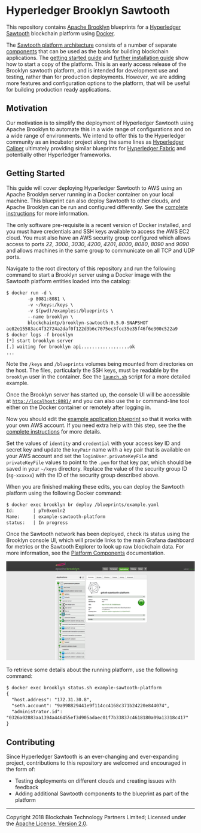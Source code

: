 Hyperledger Brooklyn Sawtooth
=============================

This repository contains [Apache Brooklyn](https://brooklyn.apache.org/) blueprints for a [Hyperledger Sawtooth](https://www.hyperledger.org/projects/sawtooth) blockchain platform using [Docker](https://www.docker.com/).

The [Sawtooth platform architecture](./docs/platform.md) consists of a number of separate [components](./docs/components.md) that can be used as the basis for building blockchain applications. The [getting started guide](./docs/getting-started.md) and [further installation guide](./docs/installation.md) show how to start a copy of the platform. This is an early access release of the Brooklyn sawtooth platform, and is intended for development use and testing, rather than for production deployments. However, we are adding more features and configuration options to the platform, that will be useful for building production ready applications.

## Motivation

Our motivation is to simplify the deployment of Hyperledger Sawtooth using Apache Brooklyn to automate this in a wide range of configurations and on a wide range of environments. We intend to offer this to the Hyperledger community as an incubator project along the same lines as [Hyperledger Caliper](https://www.hyperledger.org/projects/caliper) ultimately providing similar blueprints for [Hyperledger Fabric](https://www.hyperledger.org/projects/fabric) and potentially other Hyperledger frameworks.

## Getting Started

This guide will cover deploying Hyperledger Sawtooth to AWS using an Apache Brooklyn server running in a Docker container on your local machine. This blueprint can also deploy Sawtooth to other clouds, and Apache Brooklyn can be run and configured differently. See the [complete instructions](./docs/getting-started.md) for more information.

The only software pre-requisite is a recent version of Docker installed, and you must have credentials and SSH keys available to access the AWS EC2 cloud. You must also have an AWS security group configured which allows access to ports _22_, _3000_, _3030_, _4200_, _4201_, _8000_, _8080_, _8090_ and _9090_ and allows machines in the same group to communicate on all TCP and UDP ports.

Navigate to the root directory of this repository and run the following command to start a Brooklyn server using a Docker image with the Sawtooth platform entities loaded into the catalog:

    $ docker run -d \
            -p 8081:8081 \
            -v ~/keys:/keys \
            -v $(pwd)/examples:/blueprints \
            --name brooklyn \
            blockchaintp/brooklyn-sawtooth:0.5.0-SNAPSHOT
    ae82e15583ac4f32724a2daf0f122d3b6c7075ec3fcc35e35f46f6e300c522a9
    $ docker logs -f brooklyn
    [*] start brooklyn server
    [.] waiting for brooklyn api..................ok
    ...

Note the `/keys` and `/blueprints` volumes being mounted from directories on the host. The files, particularly the SSH keys, must be readable by the `brooklyn` user in the container. See the [`launch.sh`](scripts/launch.sh) script for a more detailed example.

Once the Brooklyn server has started up, the console UI will be accessible at [`http://localhost:8081/`](http://localhost:8081/) and you can also use the `br` command-line tool either on the Docker container or remotely after logging in.

Now you should edit the [example application blueprint](./examples/example.yaml) so that it works with your own AWS account. If you need extra help with this step, see the the [complete instructions](./docs/getting-started.md) for more details.

Set the values of `identity` and `credential` with your access key ID and secret key and update the `keyPair` name with a key pair that is available on your AWS account and set the `loginUser.privateKeyFile` and `privateKeyFile` values to point to the `.pem` for that key par, which should be saved in your `~/keys` directory. Replace the value of the security group ID (`sg-xxxxxx`) with the ID of the security group described above.

When you are finished making these edits, you can deploy the Sawtooth platform using the following Docker command:

    $ docker exec brooklyn br deploy /blueprints/example.yaml
    Id:       | p7n0xemln2
    Name:     | example-sawtooth-platform
    status:   | In progress

Once the Sawtooth network has been deployed, check its status using the Brooklyn console UI, which will provide links to the main Grafana dashboard for metrics or the Sawtooth Explorer to look up raw blockchain data. For more information, see the [Platform Components](./docs/components.md) documentation.

![Brooklyn Console with Sawtooth](./docs/images/apache-brooklyn.png)

To retrieve some details about the running platform, use the following command:

    $ docker exec brooklyn status.sh example-sawtooth-platform
    {
      "host.address": "172.31.30.8",
      "seth.account": "9a998829441e9f114cc4168c371b24220e844074",
      "administrator.id": "0326a02883aa1394a446455ef3d905adaec01f7b33837c4618180a09a13318c417"
    }

## Contributing

Since Hyperledger Sawtooth is an ever-changing and ever-expanding project, contributions to this repository are welcomed and encouraged in the form of:

* Testing deployments on different clouds and creating issues with feedback
* Adding additional Sawtooth components to the blueprint as part of the platform

---
Copyright 2018 Blockchain Technology Partners Limited; Licensed under the [Apache License, Version 2.0](./LICENSE).
